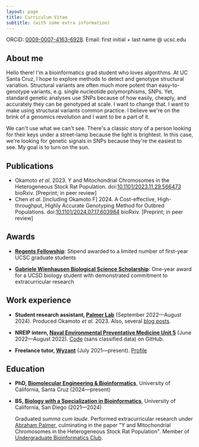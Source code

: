 ```yaml
---
layout: page
title: Curriculum Vitae
subtitle: (with some extra information)
---
```


ORCiD: [0009-0007-4163-6928](https://orcid.org/0009-0007-4163-6928). Email:
first initial + last name @ ucsc.edu

## About me

Hello there! I'm a bioinformatics grad student who loves algorithms. At UC Santa
Cruz, I hope to explore methods to detect and genotype structural variation.
Structural variants are often much more potent than easy-to-genotype variants,
e.g. single nucleotide polymorphisms, SNPs. Yet, standard genetic analyses use
SNPs because of how easily, cheaply, and accurately they can be genotyped at
scale. I want to change that. I want to make using structural variants common
practice. I believe we're on the brink of a genomics revolution and I want to be
a part of it.

We can't use what we can't see. There's a classic story of a person looking
for their keys under a street-lamp because the light is brightest. In this case,
we're looking for genetic signals in SNPs because they're the easiest to see. My
goal is to turn on the sun.

## Publications

- Okamoto *et al.* 2023. Y and Mitochondrial Chromosomes in the Heterogeneous
Stock Rat Population.
doi:[10.1101/2023.11.29.566473](https://doi.org/10.1101/2023.11.29.566473)
bioRxiv. [Preprint; in peer review]
- Chen *et al.* [including Okamoto F] 2024. A Cost-effective, High-throughput,
Highly Accurate Genotyping Method for Outbred Populations.
doi:[10.1101/2024.07.17.603984](https://doi.org/10.1101/2024.07.17.603984)
bioRxiv. [Preprint; in peer review]

## Awards

- [**Regents Fellowship**](https://graddiv.ucsc.edu/financial-aid/): Stipend
awarded to a limited number of first-year UCSC graduate students

- [**Gabriele Wienhausen Biological Science Scholarship**](https://biology.ucsd.edu/education/undergrad/research/scholarships/wienhausen.html):
One-year award for a UCSD biology student with demonstrated commitment to
extracurricular research

## Work experience

- **Student research assistant, [Palmer Lab](https://palmerlab.org/)**
(September 2022—August 2024). Produced Okamoto *et al.* 2023. Also, several
[blog posts](https://palmerlab.org/category/internal-project-writeups/).

- **NREIP intern, [Naval Environmental Preventative Medicine Unit 5](https://www.med.navy.mil/Navy-and-Marine-Corps-Force-Health-Protection-Command/Field-Activities/Navy-Environmental-Preventive-Medicine-Unit-5/)**
(June 2022—August 2022). [Code](https://github.com/faithokamoto/Pest-Data-Analysis)
(sans classified data) on GitHub.

- **Freelance tutor, [Wyzant](https://www.wyzant.com/)** (July 2021—present).
[Profile](https://www.wyzant.com/match/tutor/88491196)

## Education

- **PhD, [Biomolecular Engineering & Bioinformatics](https://grad.soe.ucsc.edu/bmeb)**, University of California, Santa Cruz (2024—present)

- **BS, [Biology with a Specialization in Bioinformatics](https://biology.ucsd.edu/education/undergrad/major-minor-programs/majors/requirements/bioinformatics)**, University of California, San Diego (2021—2024)

    Graduated *summa cum laude*. Performed extracurricular research under
    [Abraham Palmer](https://palmerlab.org/), culminating in the paper "Y and
    Mitochondrial Chromosomes in the Heterogeneous Stock Rat Population".
    Member of [Undergraduate Bioinformatics Club](https://ubicucsd.github.io/).